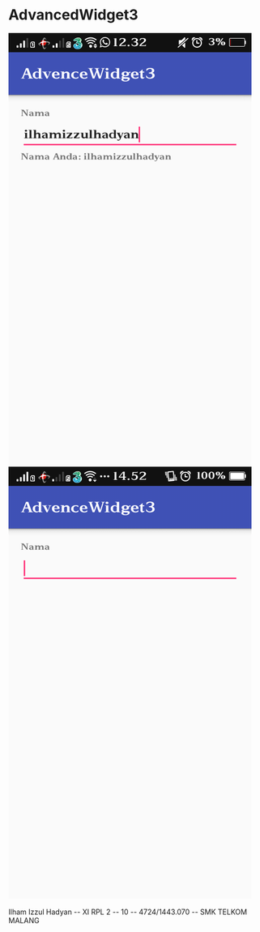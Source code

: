# AdvancedWidget3

![Screenshot](https://raw.githubusercontent.com/ilhamizzul/AdvancedWidget3/master/Screenshot_2017-01-18-12-32-57-380.png)
![Screenshot](https://raw.githubusercontent.com/ilhamizzul/AdvancedWidget3/master/Screenshot_2017-01-25-14-52-03-230.png)

 Ilham Izzul Hadyan -- XI RPL 2 -- 10 -- 4724/1443.070 -- SMK TELKOM MALANG
